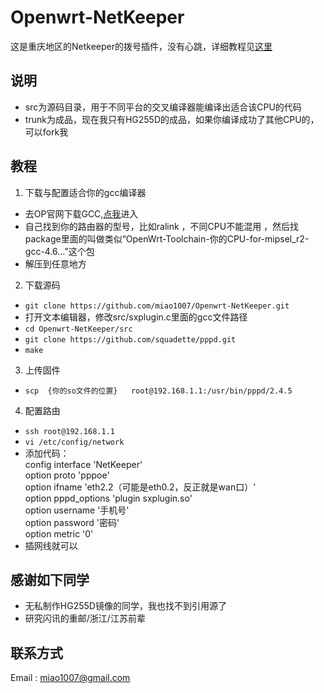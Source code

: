 Openwrt-NetKeeper
=================

这是重庆地区的Netkeeper的拨号插件，没有心跳，详细教程见[这里](http://www.right.com.cn/forum/thread-141979-1-1.html)

说明
-----------------
* src为源码目录，用于不同平台的交叉编译器能编译出适合该CPU的代码
* trunk为成品，现在我只有HG255D的成品，如果你编译成功了其他CPU的，可以fork我

教程
-----------------
1. 下载与配置适合你的gcc编译器
  * 去OP官网下载GCC,[点我](http://downloads.openwrt.org.cn/PandoraBox/)进入
  * 自己找到你的路由器的型号，比如ralink ，不同CPU不能混用 ，然后找package里面的叫做类似“OpenWrt-Toolchain-你的CPU-for-mipsel_r2-gcc-4.6...”这个包 
  * 解压到任意地方

2. 下载源码
  * `git clone https://github.com/miao1007/Openwrt-NetKeeper.git`
  * 打开文本编辑器，修改src/sxplugin.c里面的gcc文件路径
  * `cd Openwrt-NetKeeper/src`
  * `git clone https://github.com/squadette/pppd.git`
  * `make`

3. 上传固件
  * `scp  {你的so文件的位置}   root@192.168.1.1:/usr/bin/pppd/2.4.5`

4. 配置路由
  * `ssh root@192.168.1.1`
  * `vi /etc/config/network`
  * 添加代码：  
     config interface 'NetKeeper'  
        option proto 'pppoe'  
        option ifname 'eth2.2（可能是eth0.2，反正就是wan口）'  
        option pppd_options 'plugin sxplugin.so'  
        option username '手机号'  
        option password '密码'  
        option metric '0'  
  * 插网线就可以

感谢如下同学
-----------------
* 无私制作HG255D镜像的同学，我也找不到引用源了
* 研究闪讯的重邮/浙江/江苏前辈

联系方式
-----------------
Email : miao1007@gmail.com
